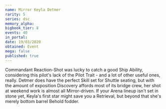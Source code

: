 ```yaml
---
name: Mirror Keyla Detmer
rarity: 5
series: dsc
memory_alpha:
bigbook_tier: 8
events: 40
in_portal:
date: 19/03/2020
obtained: Event
mega: false
published: true
---
```


Commandant Reaction-Shot was lucky to catch a good Ship Ability, considering this pilot's lack of the Pilot Trait - and a lot of other useful ones, really. Detmer does have the perfect Skill set for Shuttle seating, but with the amount of exposition Discovery affords most of its bridge crew, her shot at weekend work is almost all Mirror-driven. If your Arena lineup isn't set in stone yet, Keyla's first star might save you a Retrieval, but beyond that she's merely bottom barrel Behold fodder.
